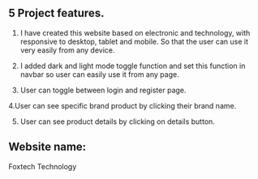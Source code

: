 ## 5 Project features.
1. I have created this website based on electronic and technology, with responsive to desktop, tablet and mobile. So that the user can use it very easily from any device.

2. I added dark and light mode toggle function and set this function in navbar so user can easily use it from any page.

3. User can toggle between login and register page.

4.User can see specific brand product by clicking their brand name.

5. User can see product details by clicking on details button.

## Website name:
Foxtech Technology